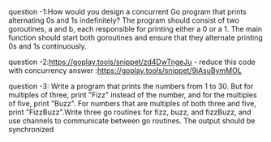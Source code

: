 question -1:How would you design a concurrent Go program that prints alternating 0s and 1s indefinitely? The program should consist of two goroutines, a and b, each responsible for printing either a 0 or a 1. The main function should start both goroutines and ensure that they alternate printing 0s and 1s continuously.

question -2:https://goplay.tools/snippet/zd4DwTngeJu - reduce this code with concurrency
    answer :https://goplay.tools/snippet/9jAsuBymMOL

question -3: Write a program that prints the numbers from 1 to 30. But for multiples of three, print "Fizz" instead of the number, and for the multiples of five, print "Buzz". For numbers that are multiples of both three and five, print "FizzBuzz".Write three go routines for fizz, buzz, and fizzBuzz, and use channels to communicate between go routines. The output should be synchronized
